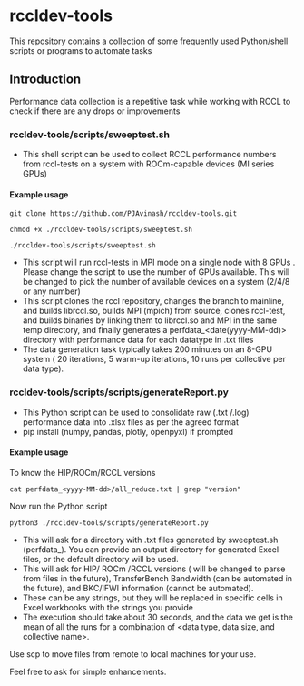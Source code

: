 # rccldev-tools

This repository contains a collection of some frequently used Python/shell scripts or programs to automate tasks

## Introduction

Performance data collection is a repetitive task while working with RCCL to check if there are any drops or improvements

### rccldev-tools/scripts/sweeptest.sh
- This shell script can be used to collect RCCL performance numbers from rccl-tests on a system with ROCm-capable devices (MI series GPUs)

#### Example usage 

```
git clone https://github.com/PJAvinash/rccldev-tools.git

chmod +x ./rccldev-tools/scripts/sweeptest.sh

./rccldev-tools/scripts/sweeptest.sh

```

- This script will run rccl-tests in MPI mode on a single node with 8 GPUs . Please change the script to use the number of GPUs available.  This will be changed to pick the number of available devices on a system (2/4/8 or any number)
- This script clones the rccl repository, changes the branch to mainline, and builds librccl.so, builds MPI (mpich) from source, clones rccl-test, and builds binaries by linking them to librccl.so and MPI in the same temp directory, and finally generates a perfdata_<date(yyyy-MM-dd)> directory with performance data for each datatype in <rccldatatype>.txt files
- The data generation task typically takes 200 minutes on an 8-GPU system ( 20 iterations, 5 warm-up iterations, 10 runs per collective per data type).

### rccldev-tools/scripts/scripts/generateReport.py
- This Python script can be used to consolidate raw (.txt /.log) performance data into .xlsx files as per the agreed format
- pip install (numpy, pandas, plotly, openpyxl) if prompted
  
#### Example usage

To know the HIP/ROCm/RCCL versions 
```
cat perfdata_<yyyy-MM-dd>/all_reduce.txt | grep "version"
```
Now run the Python script
```
python3 ./rccldev-tools/scripts/generateReport.py
```

- This will ask for a directory with .txt files generated by sweeptest.sh (perfdata_<yyyy-MM-dd>). You can provide an output directory for generated Excel files, or the default directory will be used. 
- This will ask for HIP/ ROCm /RCCL versions ( will be changed to parse from files in the future), TransferBench Bandwidth (can be automated in the future), and BKC/IFWI information (cannot be automated).
- These can be any strings, but they will be replaced in specific cells in Excel workbooks with the strings you provide
- The execution should take about 30 seconds, and the data we get is the mean of all the runs for a combination of <data type, data size, and collective name>.

Use scp to move files from remote to local machines for your use.

Feel free to ask for simple enhancements. 



